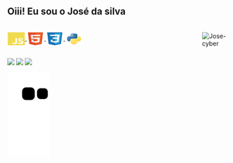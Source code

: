 ## Oiii! Eu sou o José da silva 
 <div>
  <a href="https://github.com/Jose-cyber">
</div>
<div style="display: inline_block"><br>
  <img align="center" alt="Jose-cyber" height="30" width="40" src="https://raw.githubusercontent.com/devicons/devicon/master/icons/javascript/javascript-plain.svg">
  <img align="center" alt="Jose-cyber" height="30" width="40" src="https://raw.githubusercontent.com/devicons/devicon/master/icons/html5/html5-original.svg">
  <img align="center" alt="Jose-cyber" height="30" width="40" src="https://raw.githubusercontent.com/devicons/devicon/master/icons/css3/css3-original.svg">
  <img align="center" alt="Jose-cyber" height="30" width="40" src="https://raw.githubusercontent.com/devicons/devicon/master/icons/python/python-original.svg">
  <img align="right" alt="Jose-cyber" height="150" width="60" src="https://i.ibb.co/Fqd2zz1/223333520-1961753367316920-18614624298789026-n.jpg">
</div>
  
  ##
 
<div> 

  <a href=" " target="_blank"><img src="https://img.shields.io/badge/-Instagram-%23E4405F?style=for-the-badge&logo=instagram&logoColor=white" target="_blank"></a>
  <a href = "mailto:josedasilvacostacosta@gmail.com"><img src="https://img.shields.io/badge/-Gmail-%23333?style=for-the-badge&logo=gmail&logoColor=white" target="_blank"></a>
  <a href="https://www.linkedin.com/in/jose-junior-silva/" target="_blank"><img src="https://img.shields.io/badge/-LinkedIn-%230077B5?style=for-the-badge&logo=linkedin&logoColor=white" target="_blank"></a> 
 
  ![Snake animation](https://github.com/rafaballerini/rafaballerini/blob/output/github-contribution-grid-snake.svg)
 
</div>

